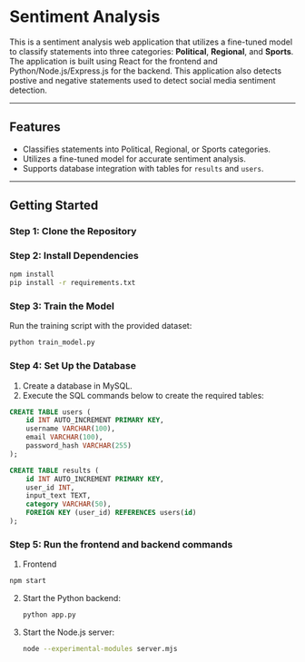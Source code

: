 # Sentiment Analysis

This is a sentiment analysis web application that utilizes a fine-tuned model to classify statements into three categories: **Political**, **Regional**, and **Sports**. The application is built using React for the frontend and Python/Node.js/Express.js for the backend. This application also detects postive and negative statements used to detect social media sentiment detection.

---

## Features
- Classifies statements into Political, Regional, or Sports categories.
- Utilizes a fine-tuned model for accurate sentiment analysis.
- Supports database integration with tables for `results` and `users`.

---

## Getting Started

### Step 1: Clone the Repository

### Step 2: Install Dependencies
```bash
npm install
pip install -r requirements.txt
```

### Step 3: Train the Model
Run the training script with the provided dataset:
```bash
python train_model.py
```

### Step 4: Set Up the Database
1. Create a database in MySQL.
2. Execute the SQL commands below to create the required tables:
```sql
CREATE TABLE users (
    id INT AUTO_INCREMENT PRIMARY KEY,
    username VARCHAR(100),
    email VARCHAR(100),
    password_hash VARCHAR(255)
);

CREATE TABLE results (
    id INT AUTO_INCREMENT PRIMARY KEY,
    user_id INT,
    input_text TEXT,
    category VARCHAR(50),
    FOREIGN KEY (user_id) REFERENCES users(id)
);
```

### Step 5: Run the frontend and backend commands

1. Frontend
```bash
npm start
```
2. Start the Python backend:
   ```bash
   python app.py
   ```
3. Start the Node.js server:
   ```bash
   node --experimental-modules server.mjs
   ```

